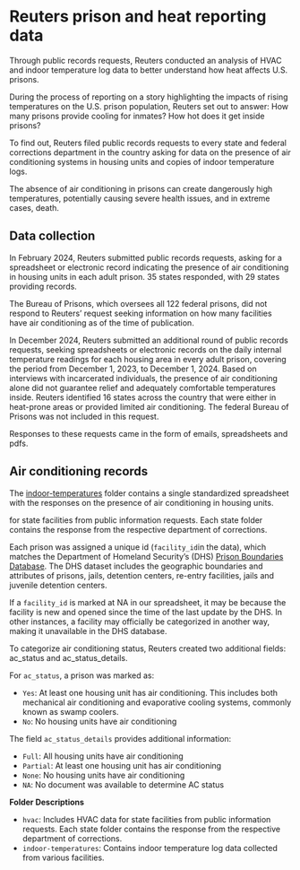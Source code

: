 # Reuters prison and heat reporting data

Through public records requests, Reuters conducted an analysis of HVAC and indoor temperature log data to better understand how heat affects U.S. prisons.

During the process of reporting on a story highlighting the impacts of rising temperatures on the U.S. prison population, Reuters set out to answer: How many prisons provide cooling for inmates? How hot does it get inside prisons?

To find out, Reuters filed public records requests to every state and federal corrections department in the country asking for data on the presence of air conditioning systems in housing units and copies of indoor temperature logs. 

The absence of air conditioning in prisons can create dangerously high temperatures, potentially causing severe health issues, and in extreme cases, death. 

## Data collection

In February 2024, Reuters submitted public records requests, asking for a spreadsheet or electronic record indicating the presence of air conditioning in housing units in each adult prison. 35 states responded, with 29 states providing records.

The Bureau of Prisons, which oversees all 122 federal prisons, did not respond to Reuters’ request seeking information on how many facilities have air conditioning as of the time of publication.

In December 2024, Reuters submitted an additional round of public records requests, seeking spreadsheets or electronic records on the daily internal temperature readings for each housing area in every adult prison, covering the period from December 1, 2023, to December 1, 2024. Based on interviews with incarcerated individuals, the presence of air conditioning alone did not guarantee relief and adequately comfortable temperatures inside. Reuters identified 16 states across the country that were either in heat-prone areas or provided limited air conditioning. The federal Bureau of Prisons was not included in this request.

Responses to these requests came in the form of emails, spreadsheets and pdfs. 


## Air conditioning records 
The [indoor-temperatures](https://github.com/reuters-graphics/graphics_2025-prison-hvac-records/tree/main/indoor-temperatures) folder contains a single standardized spreadsheet with the responses on the presence of air conditioning in housing units.

for state facilities from public information requests. Each state folder contains the response from the respective department of corrections.

Each prison was assigned a unique id (<code>facility_id</code>in the data), which matches the Department of Homeland Security’s (DHS) [Prison Boundaries Database](https://hifld-geoplatform.hub.arcgis.com/datasets/geoplatform::prison-boundaries-1/about). The DHS dataset includes the geographic boundaries and attributes of prisons, jails, detention centers, re-entry facilities, jails and juvenile detention centers. 

If a <code>facility_id</code> is marked at NA in our spreadsheet, it may be because the facility is new and opened since the time of the last update by the DHS. In other instances, a facility may officially be categorized in another way, making it unavailable in the DHS database. 

To categorize air conditioning status, Reuters created two additional fields: ac_status and ac_status_details. 

For <code>ac_status</code>, a prison was marked as: 
- <code>Yes</code>: At least one housing unit has air conditioning. This includes both mechanical air conditioning and evaporative cooling systems, commonly known as swamp coolers.
- <code>No</code>: No housing units have air conditioning

The field <code>ac_status_details</code> provides additional information:
- <code>Full</code>: All housing units have air conditioning
- <code>Partial</code>: At least one housing unit has air conditioning
- <code>None</code>: No housing units have air conditioning
- <code>NA</code>: No document was available to determine AC status 




**Folder Descriptions**
- `hvac`: Includes HVAC data for state facilities from public information requests. Each state folder contains the response from the respective department of corrections. 
- `indoor-temperatures`: Contains indoor temperature log data collected from various facilities. 


